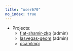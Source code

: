 ```yaml
---
title: "user670"
no_index: true
---
```


* Projects:
  * [fiat-shamir-zkp](/projects/fiat-shamir-zkp/) (admin)
  * [lasvegas-geom](/projects/lasvegas-geom/) (admin)
  * [ocamlmpi](/projects/ocamlmpi/)
